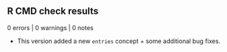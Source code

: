 ## R CMD check results

0 errors | 0 warnings | 0 notes

* This version added a new `entries` concept + some additional bug fixes.
